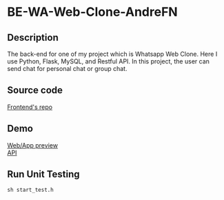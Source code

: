 # BE-WA-Web-Clone-AndreFN

## Description
The back-end for one of my project which is Whatsapp Web Clone. Here I use Python, Flask, MySQL, and Restful API. In this project, the user can send chat for personal chat or group chat. 

## Source code
[Frontend's repo](https://github.com/andre-fajar-n/WA-web-clone)<br/>

## Demo
[Web/App preview](https://wa-web-clone.vercel.app)<br/>
[API](https://api-wa-web-clone.herokuapp.com/)<br/>

## Run Unit Testing
```sh start_test.h```
